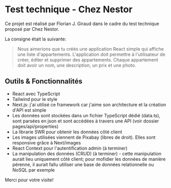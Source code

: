 # Test technique - Chez Nestor

Ce projet est réalisé par Florian J. Giraud dans le cadre du test technique proposé par Chez Nestor.

La consigne était la suivante:
> Nous aimerions que tu créés une application React simple qui affiche une liste d'appartements. L'application doit permettre à l'utilisateur de créer, éditer et supprimer des appartements. Chaque appartement doit avoir un nom, une description, un prix et une photo.  

## Outils & Fonctionnalités

- React avec TypeScript
- Tailwind pour le style
- Next.js: j'ai utilisé ce framework car j'aime son architecture et la création d'API est simple
- Les données sont stockées dans un fichier TypeScript dédié (data.ts), sont parsées en json et sont accédées à travers une API (voir dossier pages/api/properties)
- La librarie SWR pour obtenir les données côté client
- Les images utilisées viennent de Pixabay (libres de droit). Elles sont responsive grâce à Next/images
- React Context pour l'autentification admin (à terminer)
- La manipulation des données (CRUD) (à terminer) - cette manipulation aurait lieu uniquement côté client; pour mofidier les données de manière pérenne, il aurait fallu utiliser une base de données relationnelle ou NoSQL par exemple

Merci pour votre visite!
